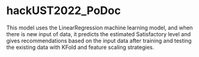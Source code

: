 # hackUST2022_PoDoc
This model uses the LinearRegression machine learning model, and when there is new input of data, it predicts the estimated Satisfactory level and gives recommendations based on the input data after training and testing the existing data with KFold and feature scaling strategies.
